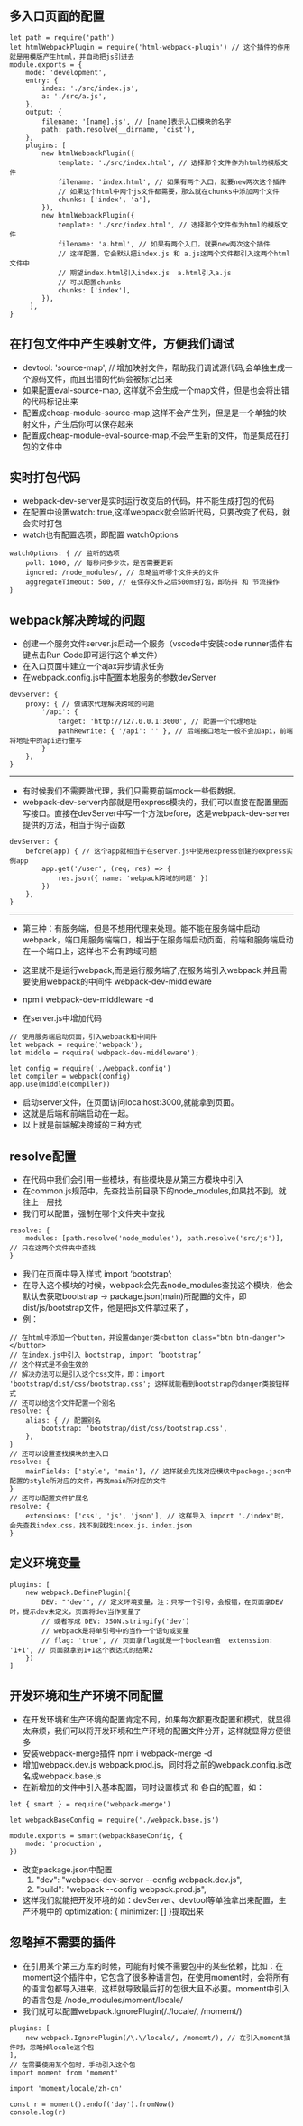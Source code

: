 ## 多入口页面的配置
```
let path = require('path')
let htmlWebpackPlugin = require('html-webpack-plugin') // 这个插件的作用就是用模版产生html，并自动把js引进去
module.exports = {
    mode: 'development',
    entry: {
        index: './src/index.js',
        a: './src/a.js',
    },
    output: {
        filename: '[name].js', // [name]表示入口模块的名字
        path: path.resolve(__dirname, 'dist'),
    },
    plugins: [
        new htmlWebpackPlugin({
            template: './src/index.html', // 选择那个文件作为html的模版文件
            filename: 'index.html', // 如果有两个入口，就要new两次这个插件
            // 如果这个html中两个js文件都需要，那么就在chunks中添加两个文件
            chunks: ['index', 'a'],
        }),
        new htmlWebpackPlugin({
            template: './src/index.html', // 选择那个文件作为html的模版文件
            filename: 'a.html', // 如果有两个入口，就要new两次这个插件
            // 这样配置，它会默认把index.js 和 a.js这两个文件都引入这两个html文件中
            // 期望index.html引入index.js  a.html引入a.js
            // 可以配置chunks
            chunks: ['index'],
        }),
     ],
}
```

## 在打包文件中产生映射文件，方便我们调试
- devtool: 'source-map', // 增加映射文件，帮助我们调试源代码,会单独生成一个源码文件，而且出错的代码会被标记出来
- 如果配置eval-source-map, 这样就不会生成一个map文件，但是也会将出错的代码标记出来
- 配置成cheap-module-source-map,这样不会产生列，但是是一个单独的映射文件，产生后你可以保存起来
- 配置成cheap-module-eval-source-map,不会产生新的文件，而是集成在打包的文件中


## 实时打包代码
- webpack-dev-server是实时运行改变后的代码，并不能生成打包的代码
- 在配置中设置watch: true,这样webpack就会监听代码，只要改变了代码，就会实时打包
- watch也有配置选项，即配置 watchOptions
```
watchOptions: { // 监听的选项
    poll: 1000, // 每秒问多少次，是否需要更新
    ignored: /node_modules/, // 忽略监听哪个文件夹的文件
    aggregateTimeout: 500, // 在保存文件之后500ms打包，即防抖 和 节流操作
}
```

## webpack解决跨域的问题
- 创建一个服务文件server.js启动一个服务（vscode中安装code runner插件右键点击Run Code即可运行这个单文件）
- 在入口页面中建立一个ajax异步请求任务
- 在webpack.config.js中配置本地服务的参数devServer
```
devServer: {
    proxy: { // 做请求代理解决跨域的问题
        '/api': {
            target: 'http://127.0.0.1:3000', // 配置一个代理地址
            pathRewrite: { '/api': '' }, // 后端接口地址一般不会加api，前端将地址中的api进行重写
        }
    },
}
```
------
- 有时候我们不需要做代理，我们只需要前端mock一些假数据。
- webpack-dev-server内部就是用express模块的，我们可以直接在配置里面写接口。直接在devServer中写一个方法before，这是webpack-dev-server提供的方法，相当于钩子函数
```
devServer: {
    before(app) { // 这个app就相当于在server.js中使用express创建的express实例app
        app.get('/user', (req, res) => {
            res.json({ name: 'webpack跨域的问题' })
        })
    },
}
```
------
- 第三种：有服务端，但是不想用代理来处理。能不能在服务端中启动webpack，端口用服务端端口，相当于在服务端启动页面，前端和服务端启动在一个端口上，这样也不会有跨域问题

- 这里就不是运行webpack,而是运行服务端了,在服务端引入webpack,并且需要使用webpack的中间件 webpack-dev-middleware
- npm i webpack-dev-middleware -d
- 在server.js中增加代码
```
// 使用服务端启动页面，引入webpack和中间件
let webpack = require('webpack');
let middle = require('webpack-dev-middleware');

let config = require('./webpack.config')
let compiler = webpack(config)
app.use(middle(compiler))
```
- 启动server文件，在页面访问localhost:3000,就能拿到页面。
- 这就是后端和前端启动在一起。
- 以上就是前端解决跨域的三种方式


## resolve配置
- 在代码中我们会引用一些模块，有些模块是从第三方模块中引入
- 在common.js规范中，先查找当前目录下的node_modules,如果找不到，就往上一层找
- 我们可以配置，强制在哪个文件夹中查找
```
resolve: {
    modules: [path.resolve('node_modules'), path.resolve('src/js')], // 只在这两个文件夹中查找
}
```
- 我们在页面中导入样式 import ‘bootstrap’;
- 在导入这个模块的时候，webpack会先去node_modules查找这个模块，他会默认去获取bootstrap -> package.json(main)所配置的文件，即dist/js/bootstrap文件，他是把js文件拿过来了，
- 例：
```
// 在html中添加一个button，并设置danger类<button class="btn btn-danger"></button>
// 在index.js中引入 bootstrap, import ‘bootstrap’
// 这个样式是不会生效的
// 解决办法可以是引入这个css文件，即：import 'bootstrap/dist/css/bootstrap.css'; 这样就能看到bootstrap的danger类按钮样式
// 还可以给这个文件配置一个别名
resolve: {
    alias: { // 配置别名
        bootstrap: 'bootstrap/dist/css/bootstrap.css',
    },
}
// 还可以设置查找模块的主入口
resolve: {
    mainFields: ['style', 'main'], // 这样就会先找对应模块中package.json中配置的style所对应的文件，再找main所对应的文件
}
// 还可以配置文件扩展名
resolve: {
    extensions: ['css', 'js', 'json'], // 这样导入 import './index'时，会先查找index.css，找不到就找index.js、index.json
}
```

## 定义环境变量
```
plugins: [
    new webpack.DefinePlugin({
        DEV: "'dev'", // 定义环境变量，注：只写一个引号，会报错，在页面拿DEV时，提示dev未定义，页面将dev当作变量了
        // 或者写成 DEV: JSON.stringify('dev')
        // webpack是将单引号中的当作一个语句或变量
        // flag: 'true', // 页面拿flag就是一个boolean值  extenssion: '1+1', // 页面就拿到1+1这个表达式的结果2
    })
]
```

## 开发环境和生产环境不同配置
- 在开发环境和生产环境的配置肯定不同，如果每次都更改配置和模式，就显得太麻烦，我们可以将开发环境和生产环境的配置文件分开，这样就显得方便很多
- 安装webpack-merge插件 npm i webpack-merge -d
- 增加webpack.dev.js  webpack.prod.js，同时将之前的webpack.config.js改名成webpack.base.js
- 在新增加的文件中引入基本配置，同时设置模式 和 各自的配置，如：
```
let { smart } = require('webpack-merge')

let webpackBaseConfig = require('./webpack.base.js')

module.exports = smart(webpackBaseConfig, {
    mode: 'production',
})
```
- 改变package.json中配置
    1. "dev": "webpack-dev-server --config webpack.dev.js",
    2. "build": "webpack --config webpack.prod.js",
- 这样我们就能把开发环境的如：devServer、devtool等单独拿出来配置，生产环境中的 optimization: { minimizer: [] }提取出来

## 忽略掉不需要的插件
- 在引用某个第三方库的时候，可能有时候不需要包中的某些依赖，比如：在moment这个插件中，它包含了很多种语言包，在使用moment时，会将所有的语言包都导入进来，这样就导致最后打的包很大且不必要。moment中引入的语言包是 /node_modules/moment/locale/
- 我们就可以配置webpack.IgnorePlugin(/\.\/locale/, /momemt/)
```
plugins: [
    new webpack.IgnorePlugin(/\.\/locale/, /momemt/), // 在引入moment插件时，忽略掉locale这个包
],
// 在需要使用某个包时，手动引入这个包
import moment from 'moment'

import 'moment/locale/zh-cn'

const r = moment().endof('day').fromNow()
console.log(r)

```

